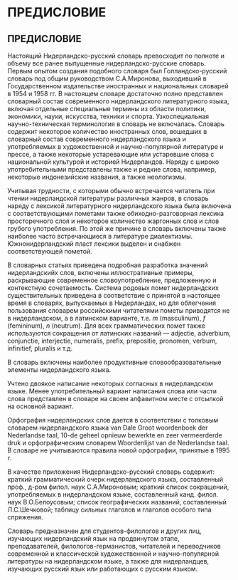 # ПРЕДИСЛОВИЕ

## ПРЕДИСЛОВИЕ

Настоящий Нидерландско-русский словарь превосходит по полноте и объему все ранее выпущенные нидерландско-русские словарь. Первым опытом создания подобного словаря был Голландско-русский словарь под общим руководством С.А.Миронова, выходивший в Государственном издательстве иностранных и национальных словарей в 1954 и 1958 гг. В настоящем словаре достаточно полно представлен словарный состав современного нидерландского литературного языка, включая отдельные специальные термины из области политики, экономики, науки, искусства, техники и спорта. Узкоспециальная научно-техническая терминология в словарь не включалась. Словарь содержит некоторое количество иностранных слов, вошедших в словарный состав современного нидерландского языка и употребляемых в художественной и научно-популярной литературе и прессе, а также некоторые устаревающие или устаревшие слова с национальной культурой и историей Нидерландов. Наряду с широко употребительными представлены также и редкие слова, например, некоторые индонезийские названия, а также неологизмы.

Учитывая трудности, с которыми обычно встречается читатель при чтении нидерландской литературы различных жанров, в словарь наряду с лексикой литературного нидерландского языка была включена с соответствующими пометами также обиходно-разговорная лексика просторечного слоя и некоторое количество жаргонных слов и слов грубого употребления. По этой же причине в словарь включены также наиболее часто встречающиеся в литературе диалектизмы. Южнонидерландский пласт лексики выделен и снабжен соответствующей пометой.

В словарных статьях приведена подробная разработка значений нидерландскийх слов, включены иллюстративные примеры, раскрывающие современное словоупотребление, предложенную и контекстную сочетаемость. Система родовых помет нидерландских существительных приведена в соответствие с принятой в настоящее время в словарях, выпускаемых в Нидерландах, но для облегчения пользования словарем российскими читателями пометы приводятся не в нидерландском, а в латинском варианте, т.е. _m_ \(masculinum\), _f_ \(femininum\), _n_ \(neutrum\). Для всех грамматических помет также используются сокращения от латинских названий — adjectie, adverbium, conjunctie, interjectie, numeralis, prefix, prepositie, pronomen, verbum, infinitief, pluralis и т.д.

В словарь включены наиболее продуктивные словообразовательные элементы нидерландского языка.

Учтено двоякое написание некоторых согласных в нидерландском языке. Менее употребительный вариант написания слова или части слова представлен в словаре на своем алфавитном месте с отсылкой на основной вариант.

Орфография нидерландских слов дается в соответствии с толковым словарем нидерландского языка van Dale Groot woordenboek der Nederlandse taal, 10-de geheel opnieuw bewerkte en zeer vermeerderde druk и орфографическим словарем Woordenlijst van de Nederlandse taal. В словаре не учитываются правила новой орфографии, принятые в 1995 г.

В качестве приложения Нидерландско-русский словарь содержит: краткий грамматический очерк нидерландского языка, составленный проф., д-ром филол. наук С.А.Мироновым; краткий список сокращений, употребляемых в нидерландском языке, составленный канд. филол. наук В.О.Белоусовым; список географических названий, составленный Л.С.Шечковой; таблицу сильных глаголов и глаголов особого типа спряжения.

Словарь предназначен для студентов-филологов и других лиц, изучающих нидерландский язык на продвинутом этапе, преподавателей, филологов-германистов, читателей и переводчиков современной и классической художественной и научно-популярной литературы на нидерландском языке, а также для нидерландцев, изучающих русский язык или работающих с русским языком.

